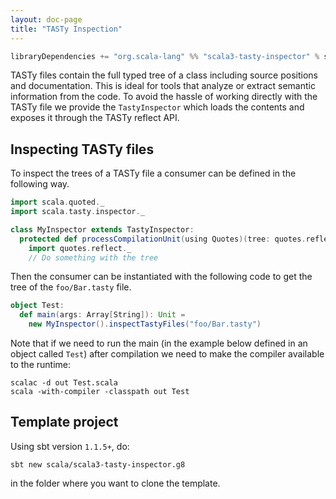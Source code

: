 ```yaml
---
layout: doc-page
title: "TASTy Inspection"
---
```


```scala
libraryDependencies += "org.scala-lang" %% "scala3-tasty-inspector" % scalaVersion.value
```

TASTy files contain the full typed tree of a class including source positions
and documentation. This is ideal for tools that analyze or extract semantic
information from the code. To avoid the hassle of working directly with the TASTy
file we provide the `TastyInspector` which loads the contents and exposes it
through the TASTy reflect API.

## Inspecting TASTy files

To inspect the trees of a TASTy file a consumer can be defined in the following way.

```scala
import scala.quoted._
import scala.tasty.inspector._

class MyInspector extends TastyInspector:
  protected def processCompilationUnit(using Quotes)(tree: quotes.reflect.Tree): Unit =
    import quotes.reflect._
    // Do something with the tree
```

Then the consumer can be instantiated with the following code to get the tree of the `foo/Bar.tasty` file.

```scala
object Test:
  def main(args: Array[String]): Unit =
    new MyInspector().inspectTastyFiles("foo/Bar.tasty")
```

Note that if we need to run the main (in the example below defined in an object called `Test`) after compilation we need to make the compiler available to the runtime:

```shell
scalac -d out Test.scala
scala -with-compiler -classpath out Test
```

## Template project

Using sbt version `1.1.5+`, do:

```shell
sbt new scala/scala3-tasty-inspector.g8
```

in the folder where you want to clone the template.
